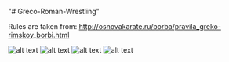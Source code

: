 "# Greco-Roman-Wrestling" 


Rules are taken from:
http://osnovakarate.ru/borba/pravila_greko-rimskoy_borbi.html

![alt text](https://image.ibb.co/m9fkSn/small.png)
![alt text](https://image.ibb.co/nC6mYS/small2.png)
![alt text](https://image.ibb.co/iJO5Sn/small3.png)
![alt text](https://image.ibb.co/gbtYDS/small4.png)
